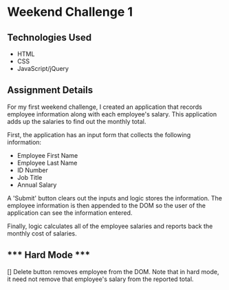 Weekend Challenge 1
===================

Technologies Used
-----------------
* HTML
* CSS
* JavaScript/jQuery

Assignment Details
------------------
For my first weekend challenge, I created an application that records employee information along with each employee's salary. This application adds up the salaries to find out the monthly total.

First, the application has an input form that collects the following information:
  * Employee First Name
  * Employee Last Name
  * ID Number
  * Job Title
  * Annual Salary

A 'Submit' button clears out the inputs and logic stores the information. The employee information is then appended to the DOM so the user of the application can see the information entered.

Finally, logic calculates all of the employee salaries and reports back the monthly cost of salaries.

*** Hard Mode ***
-----------------
[] Delete button removes employee from the DOM. Note that in hard mode, it need not remove that employee's salary from the reported total.

